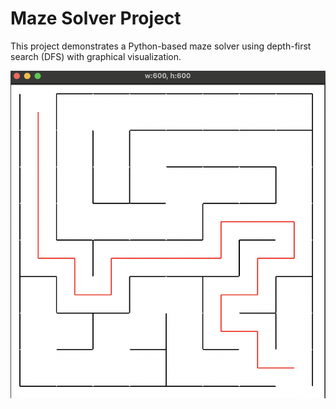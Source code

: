 # Maze Solver Project

This project demonstrates a Python-based maze solver using depth-first search (DFS) with graphical visualization.

![Maze Solver](maze_solution.png)
